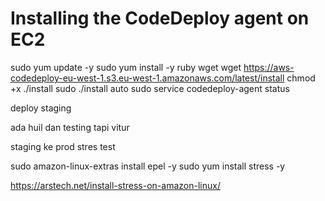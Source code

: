 # Installing the CodeDeploy agent on EC2
sudo yum update -y
sudo yum install -y ruby wget
wget https://aws-codedeploy-eu-west-1.s3.eu-west-1.amazonaws.com/latest/install
chmod +x ./install
sudo ./install auto
sudo service codedeploy-agent status



deploy
staging

ada huil dan testing tapi vitur


staging ke prod stres test



sudo amazon-linux-extras install epel -y
sudo yum install stress -y

https://arstech.net/install-stress-on-amazon-linux/